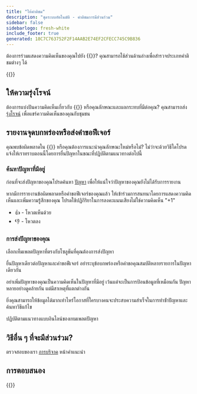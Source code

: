 ```yaml
---
title: "ให้คําติชม"
description: "ชุดระบบอัตโนมัติ - คําติชมการมีส่วนร่วม"
sidebar: false
sidebarlogo: fresh-white
include_footer: true
generated: 18C7C763752F2F14AAB2E74EF2CFECC745C9B836
---
```


ต้องการร่วมแสดงความคิดเห็นของคุณไปยัง {{<product-name>}}? คุณสามารถใช้ส่วนด้านล่างเพื่อสํารวจประเภทคําติชมต่างๆ ได้

{{<toc>}}

## ให้ความรุ่งโรจน์

ต้องการแบ่งปันความคิดเห็นเกี่ยวกับ {{<product-name>}} หรือคุณลักษณะและผลกระทบที่มีต่อคุณ? คุณสามารถส่ง [รุ่งโรจน์](https://github.com/microsoft/powercat-automation-kit/issues/new?assignees=&labels=automation-kit%2Ckudos&template=4-automation-kit-kudos.yml&title=%5BAutomation+Kit+-+Kudos%5D+Your+summary) เพื่อแชร์ความคิดเห็นของคุณกับชุมชน

## รายงานจุดบกพร่องหรือส่งคําขอฟีเจอร์

คุณพบข้อผิดพลาดใน {{<product-name>}} หรือคุณต้องการแนะนําคุณลักษณะใหม่หรือไม่? ไม่ว่าจะด้วยวิธีใดโปรดแจ้งให้เราทราบตอนนี้โดยการยื่นปัญหาในขณะที่ปฏิบัติตามแนวทางต่อไปนี้

### ค้นหาปัญหาที่มีอยู่

ก่อนที่จะส่งปัญหาของคุณโปรดค้นหา [ปัญหา](https://github.com/microsoft/automation-kit/issues) เพื่อให้แน่ใจว่าปัญหาของคุณยังไม่ได้รับการรายงาน

หากมีการรายงานข้อผิดพลาดหรือคําขอฟีเจอร์ของคุณแล้ว ให้เข้าร่วมการสนทนาโดยการแสดงความคิดเห็นและเพิ่มความรู้สึกของคุณ โปรดใช้ปฏิกิริยาในการลงคะแนนเสียงไม่ใช่ความคิดเห็น "+1"

- 👍 - โหวตเห็นด้วย
- 👎 - โหวตลง

### การส่งปัญหาของคุณ

เลือกเท็มเพลตปัญหาที่ตรงกับโซลูชันที่คุณต้องการส่งปัญหา

ยื่นปัญหาเดียวต่อปัญหาและคําขอฟีเจอร์ อย่าระบุข้อบกพร่องหรือคําขอคุณสมบัติหลายรายการในปัญหาเดียวกัน

อย่าเพิ่มปัญหาของคุณเป็นความคิดเห็นในปัญหาที่มีอยู่ เว้นแต่จะเป็นการป้อนข้อมูลที่เหมือนกัน ปัญหาหลายอย่างดูคล้ายกัน แต่มีสาเหตุที่แตกต่างกัน

ยิ่งคุณสามารถให้ข้อมูลได้มากเท่าไหร่โอกาสที่ใครบางคนจะประสบความสําเร็จในการทําซ้ําปัญหาและค้นหาวิธีแก้ไข

ปฏิบัติตามแนวทางแบบอินไลน์ของเทมเพลตปัญหา

## วิธีอื่น ๆ ที่จะมีส่วนร่วม?

ตรวจสอบของเรา [การบริจาค](/th/contribution) หน้าคําแนะนํา

## การตอบสนอง

{{<questions name="/content/th/contribution/feedback.json" completed="ขอขอบคุณที่ให้ข้อเสนอแนะ" showNavigationButtons="false" locale="th">}}

